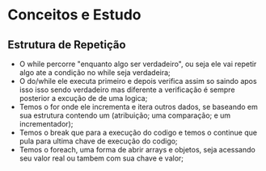 # Conceitos e Estudo

## Estrutura de Repetição

* O while percorre "enquanto algo ser verdadeiro", ou seja ele vai repetir algo ate a condição no while seja verdadeira;
* O do/while ele executa primeiro e depois verifica assim so saindo apos isso isso sendo verdadeiro mas diferente a verificação é sempre posterior a excução de
de uma logica;
* Temos o for onde ele incrementa e itera outros dados, se baseando em sua estrutura contendo um (atribuição; uma comparação; e um incrementador);
* Temos o break que para a execução do codigo e temos o continue que pula para ultima chave de execução do codigo;
* Temos o foreach, uma forma de abrir arrays e objetos, seja acessando seu valor real ou tambem com sua chave e valor;